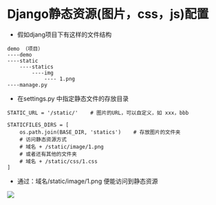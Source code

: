 # Django静态资源(图片，css，js)配置



- 假如djang项目下有这样的文件结构

```
demo （项目）
----demo
----static
    ----statics
        ----img
            ---- 1.png
----manage.py
```



- 在settings.py 中指定静态文件的存放目录

```
STATIC_URL = '/static/'    # 图片的URL，可以自定义，如 xxx，bbb

STATICFILES_DIRS = [
    os.path.join(BASE_DIR, 'statics')    # 存放图片的文件夹
    # 访问静态资源方式
    # 域名 + /static/image/1.png 
    # 或者还有其他的文件夹 
    # 域名 + /static/css/1.css
]
```



- 通过：域名/static/image/1.png 便能访问到静态资源

![](F:\Desktop\md\img\static_setting_img.png)

